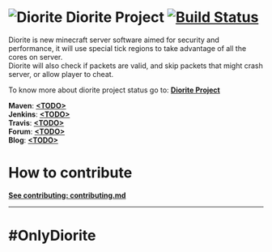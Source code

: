 # ![Diorite](http://hydra-media.cursecdn.com/minecraft.gamepedia.com/0/08/Diorite.png?version=b51c48a2486c6efd87f3ba9b13c8738a) Diorite Project [![Build Status](https://travis-ci.org/Diorite/Diorite.svg?branch=master)](https://travis-ci.org/Diorite/Diorite)

Diorite is new minecraft server software aimed for security and performance, it will use special tick regions to take advantage of all the cores on server.  
Diorite will also check if packets are valid, and skip packets that might crash server, or allow player to cheat.

To know more about diorite project status go to: [**Diorite Project**](project/Project.md)

**Maven**: [**\<TODO\>**](TODO)  
**Jenkins**: [**\<TODO\>**](TODO)  
**Travis**: [**\<TODO\>**](TODO)  
**Forum**: [**\<TODO\>**](TODO)  
**Blog**: [**\<TODO\>**](TODO)  

# How to contribute
[**See contributing: contributing.md**](contributing.md)  

----
# #OnlyDiorite